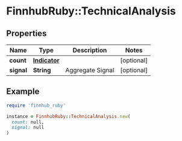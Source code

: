 # FinnhubRuby::TechnicalAnalysis

## Properties

| Name | Type | Description | Notes |
| ---- | ---- | ----------- | ----- |
| **count** | [**Indicator**](Indicator.md) |  | [optional] |
| **signal** | **String** | Aggregate Signal | [optional] |

## Example

```ruby
require 'finnhub_ruby'

instance = FinnhubRuby::TechnicalAnalysis.new(
  count: null,
  signal: null
)
```

